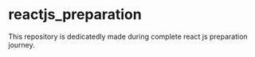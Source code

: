 # reactjs_preparation
This repository is dedicatedly made during complete react js preparation journey.
